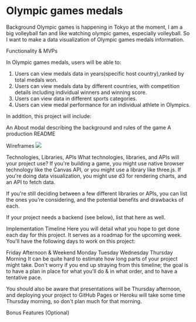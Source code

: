# Olympic games medals

Background
Olympic games is happening in Tokyo at the moment, I am a big volleyball fan and like watching olympic games, especially volleyball. So I want to make a data visualization of Olympic games medals information.


Functionality & MVPs

In Olympic games medals, users will be able to:

1. Users can view medals data in years(specific host country),ranked by total medals won.
2. Users can view medals data by different countries, with competition details including individual winners and winning score.
3. Users can view data in different sports categories.
4. Users can view medal performance for an individual athlete in Olympics.

In addition, this project will include:

An About modal describing the background and rules of the game
A production README


Wireframes
<img src="https://app-leel-pro.s3.us-west-1.amazonaws.com/Homepage.png"/>

Technologies, Libraries, APIs
What technologies, libraries, and APIs will your project use? If you're building a game, you might use native browser technology like the Canvas API, or you might use a library like three.js. If you're doing data visualization, you might use d3 for rendering charts, and an API to fetch data.

If you're still deciding between a few different libraries or APIs, you can list the ones you're considering, and the potential benefits and drawbacks of each.

If your project needs a backend (see below), list that here as well.

Implementation Timeline
Here you will detail what you hope to get done each day for this project. It serves as a roadmap for the upcoming week. You'll have the following days to work on this project:

Friday Afternoon & Weekend
Monday
Tuesday
Wednesday
Thursday Morning
It can be quite hard to estimate how long parts of your project might take. Don't worry if you end up straying from this timeline; the goal is to have a plan in place for what you'll do & in what order, and to have a tentative pace.

You should also be aware that presentations will be Thursday afternoon, and deploying your project to GitHub Pages or Heroku will take some time Thursday morning, so don't plan much for that morning.

Bonus Features (Optional)
